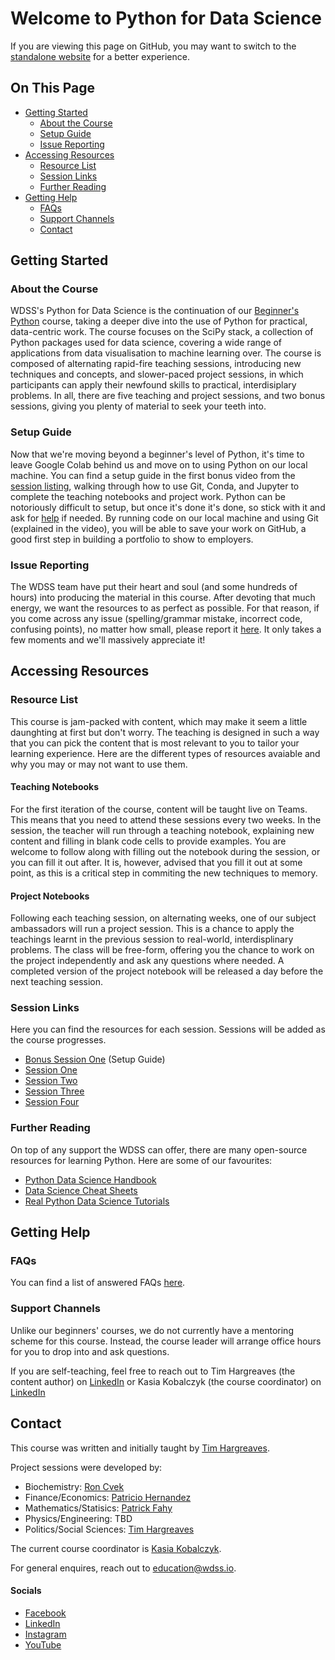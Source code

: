 # Welcome to Python for Data Science

If you are viewing this page on GitHub, you may want to switch to the [standalone website](https://education.wdss.io/python-for-data-science) for a better experience.

## On This Page

- [Getting Started](#getting-started)
  - [About the Course](#about-the-course)
  - [Setup Guide](#setup-guide)
  - [Issue Reporting](#issue-reporting)
- [Accessing Resources](#accessing-resources)
  - [Resource List](#resource-list)
  - [Session Links](#session-links)
  - [Further Reading](#further-readinng)
- [Getting Help](#getting-help)
  - [FAQs](#faqs)
  - [Support Channels](#support-channels)
  - [Contact](#contact)

## Getting Started

### About the Course

WDSS's Python for Data Science is the continuation of our [Beginner's Python](/beginners-python) course, taking a deeper dive into the use of Python for practical, data-centric work. The course focuses on the SciPy stack, a collection of Python packages used for data science, covering a wide range of applications from data visualisation to machine learning over. The course is composed of alternating rapid-fire teaching sessions, introducing new techniques and concepts, and slower-paced project sessions, in which participants can apply their newfound skills to practical, interdisiplary problems. In all, there are five teaching and project sessions, and two bonus sessions, giving you plenty of material to seek your teeth into.

### Setup Guide

Now that we're moving beyond a beginner's level of Python, it's time to leave Google Colab behind us and move on to using Python on our local machine. You can find a setup guide in the first bonus video from the [session listing](#session-links), walking through how to use Git, Conda, and Jupyter to complete the teaching notebooks and project work. Python can be notoriously difficult to setup, but once it's done it's done, so stick with it and ask for [help](#getting-help) if needed. By running code on our local machine and using Git (explained in the video), you will be able to save your work on GitHub, a good first step in building a portfolio to show to employers.

### Issue Reporting

The WDSS team have put their heart and soul (and some hundreds of hours) into producing the material in this course. After devoting that much energy, we want the resources to as perfect as possible. For that reason, if you come across any issue (spelling/grammar mistake, incorrect code, confusing points), no matter how small, please report it [here](https://github.com/warwickdatasciencesociety/beginners-python/issues). It only takes a few moments and we'll massively appreciate it!

## Accessing Resources

### Resource List

This course is jam-packed with content, which may make it seem a little daunghting at first but don't worry. The teaching is designed in such a way that you can pick the content that is most relevant to you to tailor your learning experience. Here are the different types of resources avaiable and why you may or may not want to use them.

#### Teaching Notebooks

For the first iteration of the course, content will be taught live on Teams. This means that you need to attend these sessions every two weeks. In the session, the teacher will run through a teaching notebook, explaining new content and filling in blank code cells to provide examples. You are welcome to follow along with filling out the notebook during the session, or you can fill it out after. It is, however, advised that you fill it out at some point, as this is a critical step in commiting the new techniques to memory.

#### Project Notebooks

Following each teaching session, on alternating weeks, one of our subject ambassadors will run a project session. This is a chance to apply the teachings learnt in the previous session to real-world, interdisplinary problems. The class will be free-form, offering you the chance to work on the project independently and ask any questions where needed. A completed version of the project notebook will be released a day before the next teaching session.

### Session Links

Here you can find the resources for each session. Sessions will be added as the course progresses.

* [Bonus Session One](https://youtu.be/OGlnGob0GmY) (Setup Guide)
* [Session One](session-one)
* [Session Two](session-two)
* [Session Three](session-three)
* [Session Four](session-four)

### Further Reading

On top of any support the WDSS can offer, there are many open-source resources for learning Python. Here are some of our favourites:

* [Python Data Science Handbook](https://jakevdp.github.io/PythonDataScienceHandbook/)
* [Data Science Cheat Sheets](https://www.datacamp.com/community/data-science-cheatsheets)
* [Real Python Data Science Tutorials](https://realpython.com/tutorials/data-science/)

## Getting Help

### FAQs

You can find a list of answered FAQs [here](faqs/).

### Support Channels

Unlike our beginners' courses, we do not currently have a mentoring scheme for this course. Instead, the course leader will arrange office hours for you to drop into and ask questions.

If you are self-teaching, feel free to reach out to Tim Hargreaves (the content author) on [LinkedIn](https://www.linkedin.com/in/tim-hargreaves/) or Kasia Kobalczyk (the course coordinator) on [LinkedIn](https://www.linkedin.com/in/katarzyna-kobalczyk/)

## Contact

This course was written and initially taught by [Tim Hargreaves](https://www.linkedin.com/in/tim-hargreaves/). 

Project sessions were developed by:
- Biochemistry: [Ron Cvek](https://www.linkedin.com/in/ronaldcvek/)
- Finance/Economics: [Patricio Hernandez](https://www.linkedin.com/in/patriciohdzs/)
- Mathematics/Statisics: [Patrick Fahy](https://www.linkedin.com/in/patrick-fahy-686689174/)
- Physics/Engineering: TBD
- Politics/Social Sciences: [Tim Hargreaves](https://www.linkedin.com/in/tim-hargreaves/)

The current course coordinator is [Kasia Kobalczyk](https://www.linkedin.com/in/katarzyna-kobalczyk/). 

For general enquires, reach out to [education@wdss.io](mailto:education@wdss.io).

#### Socials

* [Facebook](https://rebrand.ly/wdss-facebook)
* [LinkedIn](https://rebrand.ly/wdss-linkedin)
* [Instagram](https://rebrand.ly/wdss-instagram)
* [YouTube](https://rebrand.ly/wdss-youtube)

